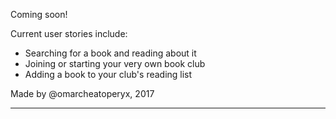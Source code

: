 Coming soon!

Current user stories include:

   * Searching for a book and reading about it
   * Joining or starting your very own book club
   * Adding a book to your club's reading list


Made by @omarcheatoperyx, 2017
***
